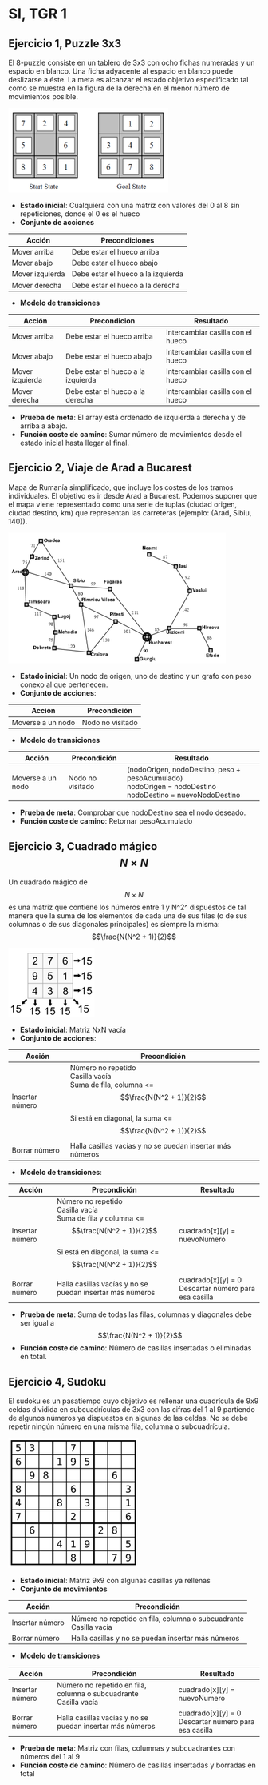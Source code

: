 # SI, TGR 1

## Ejercicio 1, Puzzle 3x3

El 8-puzzle consiste en un tablero de 3x3 con ocho fichas numeradas y un espacio en blanco. Una ficha adyacente al espacio en blanco puede deslizarse a éste. La meta es alcanzar el estado objetivo especificado tal como se muestra en la figura de la derecha en el menor número de movimientos posible.  

![image-20230207090945625](img/TGR1SI/image-20230207090945625.png)

- **Estado inicial**: Cualquiera con una matriz con valores del 0 al 8 sin repeticiones, donde el 0 es el hueco
- **Conjunto de acciones**

| Acción          | Precondiciones                     |
| --------------- | ---------------------------------- |
| Mover arriba    | Debe estar el hueco arriba         |
| Mover abajo     | Debe estar el hueco abajo          |
| Mover izquierda | Debe estar el hueco a la izquierda |
| Mover derecha   | Debe estar el hueco a la derecha   |

- **Modelo de transiciones**

| Acción          | Precondicion                       | Resultado                         |
| --------------- | ---------------------------------- | --------------------------------- |
| Mover arriba    | Debe estar el hueco arriba         | Intercambiar casilla con el hueco |
| Mover abajo     | Debe estar el hueco abajo          | Intercambiar casilla con el hueco |
| Mover izquierda | Debe estar el hueco a la izquierda | Intercambiar casilla con el hueco |
| Mover derecha   | Debe estar el hueco a la derecha   | Intercambiar casilla con el hueco |

- **Prueba de meta**: El array está ordenado de izquierda a derecha y de arriba a abajo.
- **Función coste de camino**: Sumar número de movimientos desde el estado inicial hasta llegar al final.









## Ejercicio 2, Viaje de Arad a Bucarest

Mapa de Rumanía simplificado, que incluye los costes de los tramos individuales. El objetivo es ir desde Arad a Bucarest. Podemos suponer que el mapa viene representado como una serie de tuplas (ciudad origen, ciudad destino, km) que representan las carreteras (ejemplo: (Arad, Sibiu, 140)).  

![image-20230207091141280](img/TGR1SI/image-20230207091141280.png)

- **Estado inicial**: Un nodo de origen, uno de destino y un grafo con peso conexo al que pertenecen. 
- **Conjunto de acciones**:

| Acción            | Precondición     |
| ----------------- | ---------------- |
| Moverse a un nodo | Nodo no visitado |

- **Modelo de transiciones**

| Acción            | Precondición     | Resultado                                                    |
| ----------------- | ---------------- | ------------------------------------------------------------ |
| Moverse a un nodo | Nodo no visitado | (nodoOrigen, nodoDestino, peso + pesoAcumulado)<br />nodoOrigen = nodoDestino<br />nodoDestino = nuevoNodoDestino |

- **Prueba de meta**: Comprobar que nodoDestino sea el nodo deseado.
- **Función coste de camino**: Retornar pesoAcumulado



















## Ejercicio 3, Cuadrado mágico $$N \times N$$

Un cuadrado mágico de $$N \times N$$ es una matriz que contiene los números entre 1 y N^2^ dispuestos de tal manera que la suma de los elementos de cada una de sus filas (o de sus columnas o de sus diagonales principales) es siempre la misma: $$\frac{N(N^2 + 1)}{2}$$

![image-20230207094044278](img/TGR1SI/image-20230207094044278.png)

- **Estado inicial**: Matriz NxN vacía
- **Conjunto de acciones**: 

| Acción          | Precondición                                                 |
| --------------- | ------------------------------------------------------------ |
| Insertar número | Número no repetido<br />Casilla vacía<br />Suma de fila, columna <= $$\frac{N(N^2 + 1)}{2}$$ <br />Si está en diagonal, la suma <= $$\frac{N(N^2 + 1)}{2}$$ |
| Borrar número   | Halla casillas vacías y no se puedan insertar más números    |

- **Modelo de transiciones**:

| Acción          | Precondición                                                 | Resultado                                                  |
| --------------- | ------------------------------------------------------------ | ---------------------------------------------------------- |
| Insertar número | Número no repetido<br />Casilla vacía<br />Suma de fila y  columna <= $$\frac{N(N^2 + 1)}{2}$$ <br />Si está en diagonal, la suma <= $$\frac{N(N^2 + 1)}{2}$$ | cuadrado[x]\[y] = nuevoNumero                              |
| Borrar número   | Halla casillas vacías y no se puedan insertar más números    | cuadrado[x]\[y] = 0<br />Descartar número para esa casilla |

- **Prueba de meta**: Suma de todas las filas, columnas y diagonales debe ser igual a $$\frac{N(N^2 + 1)}{2}$$
- **Función coste de camino**: Número de casillas insertadas o eliminadas en total.













## Ejercicio 4, Sudoku

El sudoku es un pasatiempo cuyo objetivo es rellenar una cuadrícula de 9x9 celdas dividida en subcuadrículas de 3x3 con las cifras del 1 al 9 partiendo de algunos números ya dispuestos en algunas de las celdas. No se debe repetir ningún número en una misma fila, columna o subcuadrícula. 

![image-20230207100741797](img/TGR1SI/image-20230207100741797.png)

- **Estado inicial**: Matriz 9x9 con algunas casillas ya rellenas
- **Conjunto de movimientos**

| Acción          | Precondición                                                 |
| --------------- | ------------------------------------------------------------ |
| Insertar número | Número no repetido en fila, columna o subcuadrante<br />Casilla vacía |
| Borrar número   | Halla casillas y no se puedan insertar más números           |

- **Modelo de transiciones**

| Acción          | Precondición                                                 | Resultado                                                  |
| --------------- | ------------------------------------------------------------ | ---------------------------------------------------------- |
| Insertar número | Número no repetido en fila, columna o subcuadrante<br />Casilla vacía | cuadrado[x]\[y] = nuevoNumero                              |
| Borrar número   | Halla casillas vacías y no se puedan insertar más números    | cuadrado[x]\[y] = 0<br />Descartar número para esa casilla |

- **Prueba de meta**: Matriz con filas, columnas y subcuadrantes con números del 1 al 9
- **Función coste de camino**: Número de casillas insertadas y borradas en total